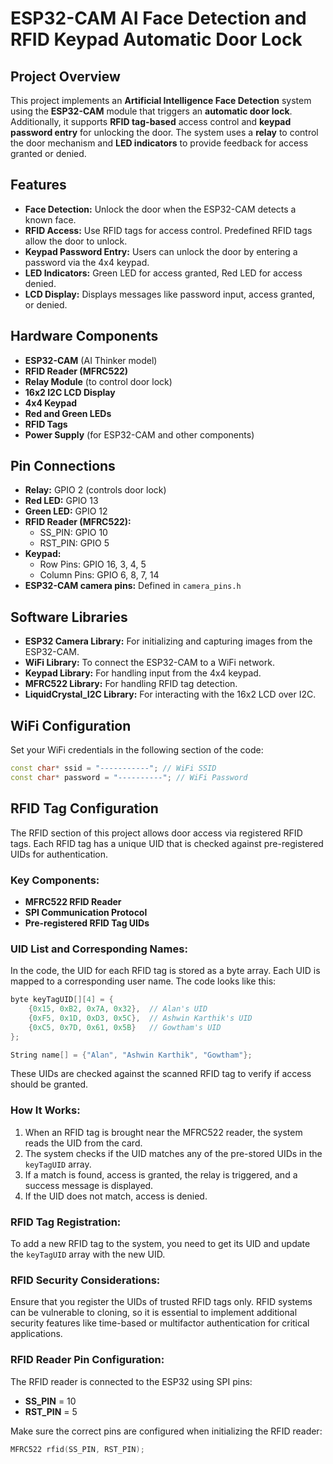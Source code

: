 # ESP32-CAM AI Face Detection and RFID Keypad Automatic Door Lock

## Project Overview
This project implements an **Artificial Intelligence Face Detection** system using the **ESP32-CAM** module that triggers an **automatic door lock**. Additionally, it supports **RFID tag-based** access control and **keypad password entry** for unlocking the door. The system uses a **relay** to control the door mechanism and **LED indicators** to provide feedback for access granted or denied.

## Features
- **Face Detection:** Unlock the door when the ESP32-CAM detects a known face.
- **RFID Access:** Use RFID tags for access control. Predefined RFID tags allow the door to unlock.
- **Keypad Password Entry:** Users can unlock the door by entering a password via the 4x4 keypad.
- **LED Indicators:** Green LED for access granted, Red LED for access denied.
- **LCD Display:** Displays messages like password input, access granted, or denied.

## Hardware Components
- **ESP32-CAM** (AI Thinker model)
- **RFID Reader (MFRC522)**
- **Relay Module** (to control door lock)
- **16x2 I2C LCD Display**
- **4x4 Keypad**
- **Red and Green LEDs**
- **RFID Tags**
- **Power Supply** (for ESP32-CAM and other components)

## Pin Connections
- **Relay:** GPIO 2 (controls door lock)
- **Red LED:** GPIO 13
- **Green LED:** GPIO 12
- **RFID Reader (MFRC522):**
  - SS_PIN: GPIO 10
  - RST_PIN: GPIO 5
- **Keypad:**
  - Row Pins: GPIO 16, 3, 4, 5
  - Column Pins: GPIO 6, 8, 7, 14
- **ESP32-CAM camera pins:** Defined in `camera_pins.h`

## Software Libraries
- **ESP32 Camera Library:** For initializing and capturing images from the ESP32-CAM.
- **WiFi Library:** To connect the ESP32-CAM to a WiFi network.
- **Keypad Library:** For handling input from the 4x4 keypad.
- **MFRC522 Library:** For handling RFID tag detection.
- **LiquidCrystal_I2C Library:** For interacting with the 16x2 LCD over I2C.

## WiFi Configuration
Set your WiFi credentials in the following section of the code:
```cpp
const char* ssid = "-----------"; // WiFi SSID
const char* password = "----------"; // WiFi Password
```

## RFID Tag Configuration

The RFID section of this project allows door access via registered RFID tags. Each RFID tag has a unique UID that is checked against pre-registered UIDs for authentication.

### Key Components:
- **MFRC522 RFID Reader**
- **SPI Communication Protocol**
- **Pre-registered RFID Tag UIDs**

### UID List and Corresponding Names:
In the code, the UID for each RFID tag is stored as a byte array. Each UID is mapped to a corresponding user name. The code looks like this:

```cpp
byte keyTagUID[][4] = {
    {0x15, 0xB2, 0x7A, 0x32},  // Alan's UID
    {0xF5, 0x1D, 0xD3, 0x5C},  // Ashwin Karthik's UID
    {0xC5, 0x7D, 0x61, 0x5B}   // Gowtham's UID
};

String name[] = {"Alan", "Ashwin Karthik", "Gowtham"};
```

These UIDs are checked against the scanned RFID tag to verify if access should be granted.

### How It Works:
1. When an RFID tag is brought near the MFRC522 reader, the system reads the UID from the card.
2. The system checks if the UID matches any of the pre-stored UIDs in the `keyTagUID` array.
3. If a match is found, access is granted, the relay is triggered, and a success message is displayed.
4. If the UID does not match, access is denied.

### RFID Tag Registration:
To add a new RFID tag to the system, you need to get its UID and update the `keyTagUID` array with the new UID.

### RFID Security Considerations:
Ensure that you register the UIDs of trusted RFID tags only. RFID systems can be vulnerable to cloning, so it is essential to implement additional security features like time-based or multifactor authentication for critical applications.

### RFID Reader Pin Configuration:
The RFID reader is connected to the ESP32 using SPI pins:
- **SS_PIN** = 10
- **RST_PIN** = 5

Make sure the correct pins are configured when initializing the RFID reader:

```cpp
MFRC522 rfid(SS_PIN, RST_PIN);
```

